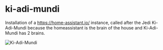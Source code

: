 # ki-adi-mundi
Installation of a https://home-assistant.io/ instance, called after the Jedi Ki-Adi-Mundi because the homeassistant is the brain of the house and Ki-Adi-Mundi has 2 brains.

![Ki-Adi-Mundi](https://github.com/masterwendu/ki-adi-mundi/edit/master/ki-adi-mundi.jpg)
